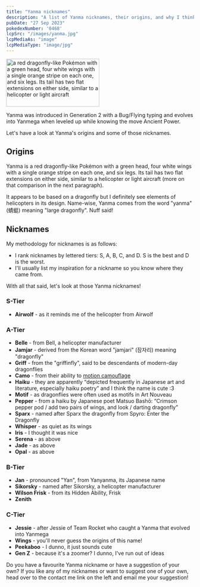 ```yaml
---
title: "Yanma nicknames"
description: "A list of Yanma nicknames, their origins, and why I think they're cool."
pubDate: "27 Sep 2023"
pokedexNumber: '0468'
lcpSrc: "/images/yanma.jpg"
lcpMediaAs: "image"
lcpMediaType: "image/jpg"
---
```


<div class="img-center"><img src="/images/yanma.jpg" width="250px" height="128px" alt="a red dragonfly-like Pokémon with a green head, four white wings with a single orange stripe on each one, and six legs. Its tail has two flat extensions on either side, similar to a helicopter or light aircraft"></div>

Yanma was introduced in Generation 2 with a Bug/Flying typing and evolves into Yanmega when leveled up while knowing the move Ancient Power.

Let's have a look at Yanma's origins and some of those nicknames.

## Origins

Yanma is a red dragonfly-like Pokémon with a green head, four white wings with a single orange stripe on each one, and six legs. Its tail has two flat extensions on either side, similar to a helicopter or light aircraft (more on that comparison in the next paragraph).

It appears to be based on a dragonfly but I definitely see elements of helicopters in its design. Name-wise, Yanma comes from the word "yanma" (<span lang="zh">蜻蜓</span>) meaning "large dragonfly". Nuff said!

## Nicknames

My methodology for nicknames is as follows:

* I rank nicknames by lettered tiers: S, A, B, C, and D. S is the best and D is the worst.
* I'll usually list my inspiration for a nickname so you know where they came from.

With all that said, let's look at those Yanma nicknames!

### S-Tier

* **Airwolf** - as it reminds me of the helicopter from Airwolf

### A-Tier

* **Belle** - from Bell, a helicopter manufacturer
* **Jamjar** - derived from the Korean word "jamjari" (<span lang="ko">잠자리</span>) meaning "dragonfly"
* **Griff** - from the "griffinfly", said to be descendants of modern-day dragonflies
* **Camo** - from their ability to [motion camouflage](https://en.wikipedia.org/wiki/Motion_camouflage)
* **Haiku** - they are apparently <q cite="https://en.wikipedia.org/wiki/Dragonfly">depicted frequently in Japanese art and literature, especially haiku poetry</q> and I think the name is cute :3
* **Motif** - as dragonflies were often used as motifs in Art Nouveau
* **Pepper** - from a haiku by Japanese poet Matsuo Bashō: <q cite="https://books.google.co.uk/books?id=C6g_0ibafjcC&pg=PA36&redir_esc=y#v=onepage&q&f=false">Crimson pepper pod / add two pairs of wings, and look / darting dragonfly</q>
* **Sparx** - named after Sparx the dragonfly from Spyro: Enter the Dragonfly
* **Whisper** - as quiet as its wings
* **Iris** - I thought it was nice
* **Serena** - as above
* **Jade** - as above
* **Opal** - as above

### B-Tier

* **Jan** - pronounced "Yan", from Yanyanma, its Japanese name
* **Sikorsky** - named after Sikorsky, a helicopter manufacturer
* **Wilson Frisk** - from its Hidden Ability, Frisk
* **Zenith**

### C-Tier

* **Jessie** - after Jessie of Team Rocket who caught a Yanma that evolved into Yanmega
* **Wings** - you'll never guess the origins of this name!
* **Peekaboo** - I dunno, it just sounds cute
* **Gen Z** - because it's a zoomer? I dunno, I've run out of ideas

Do you have a favourite Yanma nickname or have a suggestion of your own? If you like any of my nicknames or want to suggest one of your own, head over to the contact me link on the left and email me your suggestion!